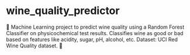 # wine_quality_predictor
🍷 Machine Learning project to predict wine quality using a Random Forest Classifier on physicochemical test results. Classifies wine as good or bad based on features like acidity, sugar, pH, alcohol, etc. Dataset: UCI Red Wine Quality dataset. 🚀
